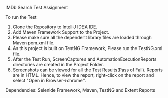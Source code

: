 IMDb Search Test Assignment

To run the Test
1. Clone the Repository to IntelliJ IDEA IDE.
2. Add Maven Framework Support to the Project.
3. Please make sure all the dependent library files are loaded through Maven pom.xml file.
4. As this project is built on TestNG Framework, Please run the TestNG.xml file.
5. After the Test Run, ScreenCaptures and AutomationExecutionReports directories are created in the Project Folder.
6. Screenshots can be viewed for all the Test Results(Pass of Fail). Reports are in HTML. Hence, to view the report,
right-click on the report and select "Open in Browser->chrome".

Dependencies:
Selenide Framework, 
Maven, 
TestNG and 
Extent Reports


